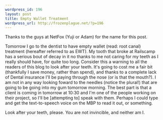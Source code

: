 ```yaml
--- 
wordpress_id: 196
layout: post
title: Empty Wallet Treatment
wordpress_url: http://frozenplague.net/?p=196
---
```

Thanks to the guys at NetFox (Yuji or Adam) for the name for this post.

Tomorrow I go to the dentist to have empty wallet (read: root canal) treatment (hereafter referred to as EWT). My tooth that broke at Railscamp has a serious bout of decay in it no thanks to me not caring for my teeth as I really should have, for quite too long. Consider this a warning to all the readers of this blog to look after your teeth. It's going to cost me a fair bit (thankfully I save money, rather than spend), and thanks to a complete lack of Dental insurance I'll be paying through the nose (or is that the mouth?). I am not in any way looking foward to the needles (notice the plural!) that are going to be going into my gum tomorrow morning. The best part is that a client is coming in tomorrow at 10:30 and I'm one of the people working on their project, so I'll be [attempting to] speak with them. Perhaps I could type and get the text-to-speech voice on the MBP to read it out, or something.

Look after your teeth, please. You are not invincible, and neither am I.

